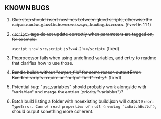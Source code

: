 ## KNOWN BUGS

1. ~~Glue step should insert newlines between glued scripts, otherwise the output can be glued in incorrect ways, leading to errors.~~ (fixed in 1.1.1)

2. ~~`<script>` tags do not update correctly when parameters are tagged on, for example:~~

   `<script src='src/script.js?v=4.2'></script>` (fixed)
   
3. Preprocessor fails when using undefined variables, add entry to readme that clarifies how to use those.

4. ~~Bundle builds without "output_file" for some reason output Error: Bundled scripts require an "output_field" entry!.~~ (fixed)

5. Potential bug: "use_variables" should probably work alongside with "variables" and merge the entries (priority "variables")?

6. Batch build listing a folder with nonexisting build.json will output `Error: TypeError: Cannot read properties of null (reading 'isBatchBuild')`, should output something more coherent.
